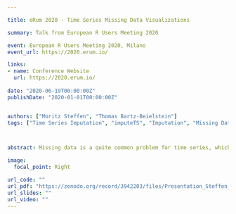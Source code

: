 ```yaml
---

title: eRum 2020 - Time Series Missing Data Visualizations

summary: Talk from European R Users Meeting 2020

event: European R Users Meeting 2020, Milano
event_url: https://2020.erum.io/

links:
- name: Conference Website
  url: https://2020.erum.io/
  
date: "2020-06-19T00:00:00Z"
publishDate: "2020-01-01T00:00:00Z"


authors: ["Moritz Steffen", "Thomas Bartz-Beielstein"]
tags: ["Time Series Imputation", "imputeTS", "Imputation", "Missing Data", "Visualization"]



abstract: Missing data is a quite common problem for time series, which usually also complicates later analysis steps. In order to deal with this problem, visualizing the missing data is a very good start. Visualizing the patterns in the missing data can provide more information about the reasons for the missing data and give hints on how to best proceed with the analysis. This talk gives a short intro into the new plotting functions being introduced with the 3.1 version of the imputeTS CRAN package.

image:
  focal_point: Right

url_code: ""
url_pdf: "https://zenodo.org/record/3942203/files/Presentation_Steffen_Moritz_eRum_Milano_19_06_2020.pdf?download=1"
url_slides: ""
url_video: ""
---
```


